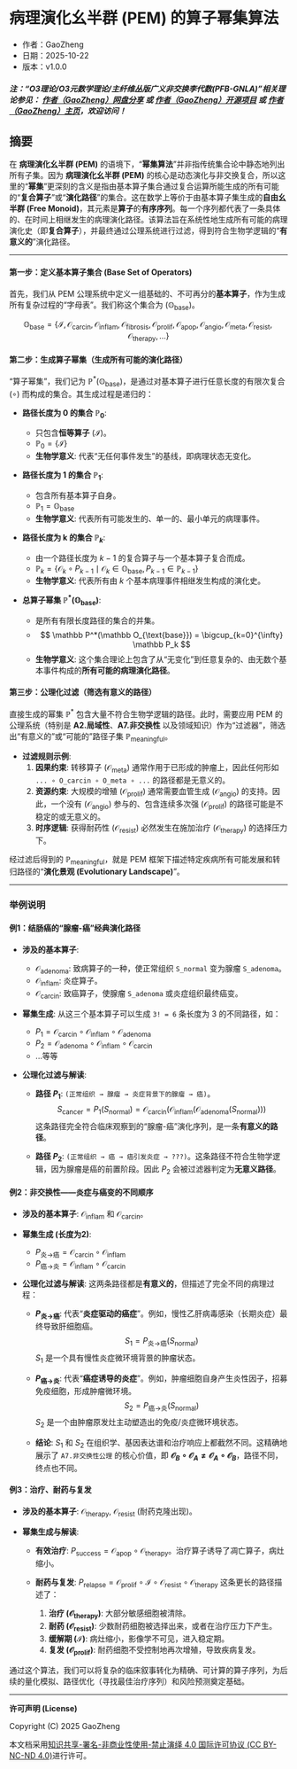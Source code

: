 # 病理演化幺半群 (PEM) 的算子幂集算法

- 作者：GaoZheng
- 日期：2025-10-22
- 版本：v1.0.0

#### ***注：“O3理论/O3元数学理论/主纤维丛版广义非交换李代数(PFB-GNLA)”相关理论参见： [作者（GaoZheng）网盘分享](https://drive.google.com/drive/folders/1lrgVtvhEq8cNal0Aa0AjeCNQaRA8WERu?usp=sharing) 或 [作者（GaoZheng）开源项目](https://github.com/CTaiDeng/open_meta_mathematical_theory) 或 [作者（GaoZheng）主页](https://mymetamathematics.blogspot.com)，欢迎访问！***

## 摘要
在 **病理演化幺半群 (PEM)** 的语境下，“**幂集算法**”并非指传统集合论中静态地列出所有子集。因为 **病理演化幺半群 (PEM)** 的核心是动态演化与非交换复合，所以这里的“**幂集**”更深刻的含义是指由基本算子集合通过复合运算所能生成的所有可能的“**复合算子**”或“**演化路径**”的集合。这在数学上等价于由基本算子集生成的**自由幺半群 (Free Monoid)**，其元素是**算子**的**有序序列**。每一个序列都代表了一条具体的、在时间上相继发生的病理演化路径。该算法旨在系统性地生成所有可能的病理演化史（即**复合算子**），并最终通过公理系统进行过滤，得到符合生物学逻辑的“**有意义的**”演化路径。

---

#### **第一步：定义基本算子集合 (Base Set of Operators)**

首先，我们从 PEM 公理系统中定义一组基础的、不可再分的**基本算子**，作为生成所有复杂过程的“字母表”。我们称这个集合为 $(\mathbb O_{\text{base}})$。

$$
\mathbb O_{\text{base}} = \{ \mathcal I, \mathcal O_{\text{carcin}}, \mathcal O_{\text{inflam}}, \mathcal O_{\text{fibrosis}}, \mathcal O_{\text{prolif}}, \mathcal O_{\text{apop}}, \mathcal O_{\text{angio}}, \mathcal O_{\text{meta}}, \mathcal O_{\text{resist}}, \mathcal O_{\text{therapy}}, \dots \}
$$

#### **第二步：生成算子幂集（生成所有可能的演化路径）**

“算子幂集”，我们记为 $\mathbb P^*(\mathbb O_{\text{base}})$，是通过对基本算子进行任意长度的有限次复合 $(\circ)$ 而构成的集合。其生成过程是递归的：

*   **路径长度为 0 的集合 $\mathbb P_0$**:
    *   只包含**恒等算子** $(\mathcal I)$。
    *   $\mathbb P_0 = \{ \mathcal I \}$
    *   **生物学意义**: 代表“无任何事件发生”的基线，即病理状态无变化。

*   **路径长度为 1 的集合 $\mathbb P_1$**:
    *   包含所有基本算子自身。
    *   $\mathbb P_1 = \mathbb O_{\text{base}}$
    *   **生物学意义**: 代表所有可能发生的、单一的、最小单元的病理事件。

*   **路径长度为 k 的集合 $\mathbb P_k$**:
    *   由一个路径长度为 $k-1$ 的复合算子与一个基本算子复合而成。
    *   $\mathbb P_k = \{ \mathcal O_{k} \circ P_{k-1} \mid \mathcal O_{k} \in \mathbb O_{\text{base}}, P_{k-1} \in \mathbb P_{k-1} \}$
    *   **生物学意义**: 代表所有由 $k$ 个基本病理事件相继发生构成的演化史。

*   **总算子幂集 $\mathbb P^*(\mathbb O_{\text{base}})$**:
    *   是所有有限长度路径的集合的并集。
    *   $$ \mathbb P^*(\mathbb O_{\text{base}}) = \bigcup_{k=0}^{\infty} \mathbb P_k $$
    *   **生物学意义**: 这个集合理论上包含了从“无变化”到任意复杂的、由无数个基本事件构成的**所有可能的病理演化路径**。

#### **第三步：公理化过滤（筛选有意义的路径）**

直接生成的幂集 $\mathbb P^*$ 包含大量不符合生物学逻辑的路径。此时，需要应用 PEM 的公理系统（特别是 **A2.局域性**、**A7.非交换性** 以及领域知识）作为“过滤器”，筛选出“有意义的”或“可能的”路径子集 $\mathbb P_{\text{meaningful}}$。

*   **过滤规则示例**:
    1.  **因果约束**: 转移算子 $(\mathcal O_{\text{meta}})$ 通常作用于已形成的肿瘤上，因此任何形如 `... ∘ O_carcin ∘ O_meta ∘ ...` 的路径都是无意义的。
    2.  **资源约束**: 大规模的增殖 $(\mathcal O_{\text{prolif}})$ 通常需要血管生成 $(\mathcal O_{\text{angio}})$ 的支持。因此，一个没有 $(\mathcal O_{\text{angio}})$ 参与的、包含连续多次强 $(\mathcal O_{\text{prolif}})$ 的路径可能是不稳定的或无意义的。
    3.  **时序逻辑**: 获得耐药性 $(\mathcal O_{\text{resist}})$ 必然发生在施加治疗 $(\mathcal O_{\text{therapy}})$ 的选择压力下。

经过滤后得到的 $\mathbb P_{\text{meaningful}}$，就是 PEM 框架下描述特定疾病所有可能发展和转归路径的“**演化景观 (Evolutionary Landscape)**”。

---

### **举例说明**

#### **例1：结肠癌的“腺瘤-癌”经典演化路径**

*   **涉及的基本算子**:
    *   $\mathcal O_{\text{adenoma}}$: 致病算子的一种，使正常组织 `S_normal` 变为腺瘤 `S_adenoma`。
    *   $\mathcal O_{\text{inflam}}$: 炎症算子。
    *   $\mathcal O_{\text{carcin}}$: 致癌算子，使腺瘤 `S_adenoma` 或炎症组织最终癌变。

*   **幂集生成**: 从这三个基本算子可以生成 `3! = 6` 条长度为 3 的不同路径，如：
    *   $P_1 = \mathcal O_{\text{carcin}} \circ \mathcal O_{\text{inflam}} \circ \mathcal O_{\text{adenoma}}$
    *   $P_2 = \mathcal O_{\text{adenoma}} \circ \mathcal O_{\text{inflam}} \circ \mathcal O_{\text{carcin}}$
    *   ...等等

*   **公理化过滤与解读**:
    *   **路径 $P_1$**: `(正常组织 → 腺瘤 → 炎症背景下的腺瘤 → 癌)`。
        $$ S_{\text{cancer}} = P_1(S_{\text{normal}}) = \mathcal O_{\text{carcin}}(\mathcal O_{\text{inflam}}(\mathcal O_{\text{adenoma}}(S_{\text{normal}}))) $$
        这条路径完全符合临床观察到的“腺瘤-癌”演化序列，是一条**有意义的路径**。

    *   **路径 $P_2$**: `(正常组织 → 癌 → 癌引发炎症 → ???)`。这条路径不符合生物学逻辑，因为腺瘤是癌的前置阶段。因此 $P_2$ 会被过滤器判定为**无意义路径**。

#### **例2：非交换性——炎症与癌变的不同顺序**

*   **涉及的基本算子**: $\mathcal O_{\text{inflam}}$ 和 $\mathcal O_{\text{carcin}}$。

*   **幂集生成 (长度为2)**:
    *   $P_{\text{炎→癌}} = \mathcal O_{\text{carcin}} \circ \mathcal O_{\text{inflam}}$
    *   $P_{\text{癌→炎}} = \mathcal O_{\text{inflam}} \circ \mathcal O_{\text{carcin}}$

*   **公理化过滤与解读**: 这两条路径都是**有意义的**，但描述了完全不同的病理过程：
    *   **$P_{\text{炎→癌}}$**: 代表“**炎症驱动的癌症**”。例如，慢性乙肝病毒感染（长期炎症）最终导致肝细胞癌。
        $$ S_1 = P_{\text{炎→癌}}(S_{\text{normal}}) $$
        $S_1$ 是一个具有慢性炎症微环境背景的肿瘤状态。

    *   **$P_{\text{癌→炎}}$**: 代表“**癌症诱导的炎症**”。例如，肿瘤细胞自身产生炎性因子，招募免疫细胞，形成肿瘤微环境。
        $$ S_2 = P_{\text{癌→炎}}(S_{\text{normal}}) $$
        $S_2$ 是一个由肿瘤原发灶主动塑造出的免疫/炎症微环境状态。

    *   **结论**: $S_1$ 和 $S_2$ 在组织学、基因表达谱和治疗响应上都截然不同。这精确地展示了 `A7.非交换性公理` 的核心价值，即 **$\mathcal O_B \circ \mathcal O_A \neq \mathcal O_A \circ \mathcal O_B$**，路径不同，终点也不同。

#### **例3：治疗、耐药与复发**

*   **涉及的基本算子**: $\mathcal O_{\text{therapy}}$, $\mathcal O_{\text{resist}}$ (耐药克隆出现)。

*   **幂集生成与解读**:
    *   **有效治疗**: $P_{\text{success}} = \mathcal O_{\text{apop}} \circ \mathcal O_{\text{therapy}}$。治疗算子诱导了凋亡算子，病灶缩小。

    *   **耐药与复发**: $P_{\text{relapse}} = \mathcal O_{\text{prolif}} \circ \mathcal I \circ \mathcal O_{\text{resist}} \circ \mathcal O_{\text{therapy}}$
        这条更长的路径描述了：
        1.  **治疗 ($\mathcal O_{\text{therapy}}$)**: 大部分敏感细胞被清除。
        2.  **耐药 ($\mathcal O_{\text{resist}}$)**: 少数耐药细胞被选择出来，或者在治疗压力下产生。
        3.  **缓解期 ($\mathcal I$)**: 病灶缩小，影像学不可见，进入稳定期。
        4.  **复发 ($\mathcal O_{\text{prolif}}$)**: 耐药细胞不受控制地再次增殖，导致疾病复发。

通过这个算法，我们可以将复杂的临床叙事转化为精确、可计算的算子序列，为后续的量化模拟、路径优化（寻找最佳治疗序列）和风险预测奠定基础。

---

**许可声明 (License)**

Copyright (C) 2025 GaoZheng

本文档采用[知识共享-署名-非商业性使用-禁止演绎 4.0 国际许可协议 (CC BY-NC-ND 4.0)](https://creativecommons.org/licenses/by-nc-nd/4.0/deed.zh-Hans)进行许可。
